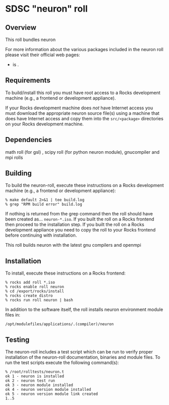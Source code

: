 # SDSC "neuron" roll

## Overview

This roll bundles neuron

For more information about the various packages included in the neuron roll please visit their official web pages:

- <a href="http://www.neuron.yale.edu" target="_blank"></a> is .


## Requirements

To build/install this roll you must have root access to a Rocks development
machine (e.g., a frontend or development appliance).

If your Rocks development machine does *not* have Internet access you must
download the appropriate neuron source file(s) using a machine that does
have Internet access and copy them into the `src/<package>` directories on your
Rocks development machine.


## Dependencies

math roll (for gsl) , scipy roll (for python neuron module),
gnucompiler and mpi rolls


## Building

To build the neuron-roll, execute these instructions on a Rocks development
machine (e.g., a frontend or development appliance):

```shell
% make default 2>&1 | tee build.log
% grep "RPM build error" build.log
```

If nothing is returned from the grep command then the roll should have been
created as... `neuron-*.iso`. If you built the roll on a Rocks frontend then
proceed to the installation step. If you built the roll on a Rocks development
appliance you need to copy the roll to your Rocks frontend before continuing
with installation.

This roll builds neuron with the latest gnu compilers and openmpi

## Installation

To install, execute these instructions on a Rocks frontend:

```shell
% rocks add roll *.iso
% rocks enable roll neuron
% cd /export/rocks/install
% rocks create distro
% rocks run roll neuron | bash
```

In addition to the software itself, the roll installs neuron environment
module files in:

```shell
/opt/modulefiles/applications/.(compiler)/neuron
```


## Testing

The neuron-roll includes a test script which can be run to verify proper
installation of the neuron-roll documentation, binaries and module files. To
run the test scripts execute the following command(s):

```shell
% /root/rolltests/neuron.t 
ok 1 - neuron is installed
ok 2 - neuron test run
ok 3 - neuron module installed
ok 4 - neuron version module installed
ok 5 - neuron version module link created
1..5
```
